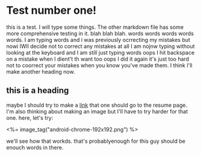 # Test number one!

this is a test. I will type some things. The other markdown file has some more comprehensive testing in it.
blah blah blah. words words words words words. I am typing words and i was previously ocrrecting my mistakes but nowi IWll decide not to
correct any mistakes at all I am nojnw typing without looking at the keyboard and I am still just typing words oops I hit backspace on a mistake when I dient't th want too oops I did it again it's just too hard not to coorrect your mistakes when you know you've made them.
I think I'll make another heading now.

## this is a heading

maybe I should try to make a [link](/resume) that one should go to the resume page. I'm also thinking about making an image but I'll have to
try harder for that one. here, let's try:

<%= image_tag("android-chrome-192x192.png") %>

we'll see how that workds. that's probablyenough for this guy should be enouch words in there.
